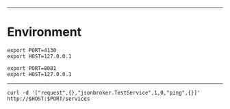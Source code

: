 


-------------------------------------------------------------------------------

Environment
===========


```
export PORT=4130
export HOST=127.0.0.1
```


```
export PORT=8081
export HOST=127.0.0.1
```

-------------------------------------------------------------------------------


```
curl -d '["request",{},"jsonbroker.TestService",1,0,"ping",{}]' http://$HOST:$PORT/services
```

